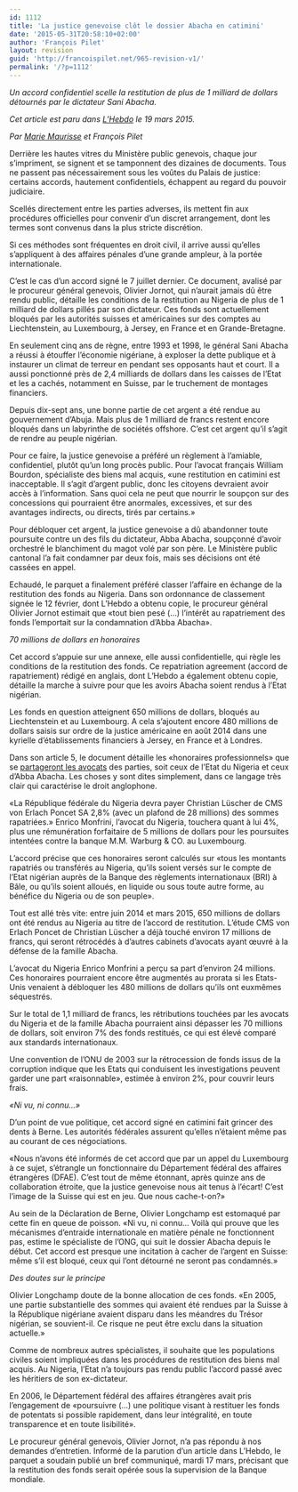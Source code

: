 ```yaml
---
id: 1112
title: 'La justice genevoise clôt le dossier Abacha en catimini'
date: '2015-05-31T20:58:10+02:00'
author: 'François Pilet'
layout: revision
guid: 'http://francoispilet.net/965-revision-v1/'
permalink: '/?p=1112'
---
```


*Un accord confidentiel scelle la restitution de plus de 1 milliard de dollars détournés par le dictateur Sani Abacha.*

*Cet article est paru dans [L’Hebdo](http://www.hebdo.ch/les-blogs/la-r%C3%A9daction-en-ligne/la-justice-genevoise-cl%C3%B4t-l%E2%80%99affaire-abacha-en-catimini) le 19 mars 2015.*

*Par [Marie Maurisse](http://mariemaurisse.net/) et François Pilet*

Derrière les hautes vitres du Ministère public genevois, chaque jour s’impriment, se signent et se tamponnent des dizaines de documents. Tous ne passent pas nécessairement sous les voûtes du Palais de justice: certains accords, hautement confidentiels, échappent au regard du pouvoir judiciaire.

Scellés directement entre les parties adverses, ils mettent fin aux procédures officielles pour convenir d’un discret arrangement, dont les termes sont convenus dans la plus stricte discrétion.

Si ces méthodes sont fréquentes en droit civil, il arrive aussi qu’elles s’appliquent à des affaires pénales d’une grande ampleur, à la portée internationale.

C’est le cas d’un accord signé le 7 juillet dernier. Ce document, avalisé par le procureur général genevois, Olivier Jornot, qui n’aurait jamais dû être rendu public, détaille les conditions de la restitution au Nigeria de plus de 1 milliard de dollars pillés par son dictateur. Ces fonds sont actuellement bloqués par les autorités suisses et américaines sur des comptes au Liechtenstein, au Luxembourg, à Jersey, en France et en Grande-Bretagne.

En seulement cinq ans de règne, entre 1993 et 1998, le général Sani Abacha a réussi à étouffer l’économie nigériane, à exploser la dette publique et à instaurer un climat de terreur en pendant ses opposants haut et court. Il a aussi ponctionné près de 2,4 milliards de dollars dans les caisses de l’Etat et les a cachés, notamment en Suisse, par le truchement de montages financiers.

Depuis dix-sept ans, une bonne partie de cet argent a été rendue au gouvernement d’Abuja. Mais plus de 1 milliard de francs restent encore bloqués dans un labyrinthe de sociétés offshore. C’est cet argent qu’il s’agit de rendre au peuple nigérian.

Pour ce faire, la justice genevoise a préféré un règlement à l’amiable, confidentiel, plutôt qu’un long procès public. Pour l’avocat français William Bourdon, spécialiste des biens mal acquis, «une restitution en catimini est inacceptable. Il s’agit d’argent public, donc les citoyens devraient avoir accès à l’information. Sans quoi cela ne peut que nourrir le soupçon sur des concessions qui pourraient être anormales, excessives, et sur des avantages indirects, ou directs, tirés par certains.»

Pour débloquer cet argent, la justice genevoise a dû abandonner toute poursuite contre un des fils du dictateur, Abba Abacha, soupçonné d’avoir orchestré le blanchiment du magot volé par son père. Le Ministère public cantonal l’a fait condamner par deux fois, mais ses décisions ont été cassées en appel.

Echaudé, le parquet a finalement préféré classer l’affaire en échange de la restitution des fonds au Nigeria. Dans son ordonnance de classement signée le 12 février, dont L’Hebdo a obtenu copie, le procureur général Olivier Jornot estimait que «tout bien pesé (…) l’intérêt au rapatriement des fonds l’emportait sur la condamnation d’Abba Abacha».

*70 millions de dollars en honoraires*

Cet accord s’appuie sur une annexe, elle aussi confidentielle, qui règle les conditions de la restitution des fonds. Ce repatriation agreement (accord de rapatriement) rédigé en anglais, dont L’Hebdo a également obtenu copie, détaille la marche à suivre pour que les avoirs Abacha soient rendus à l’Etat nigérian.

Les fonds en question atteignent 650 millions de dollars, bloqués au Liechtenstein et au Luxembourg. A cela s’ajoutent encore 480 millions de dollars saisis sur ordre de la justice américaine en août 2014 dans une kyrielle d’établissements financiers à Jersey, en France et à Londres.

Dans son article 5, le document détaille les «honoraires professionnels» que se [partageront les avocats](http://www.francoispilet.net/fonds-abacha-le-pactole-des-avocats/) des parties, soit ceux de l’Etat du Nigeria et ceux d’Abba Abacha. Les choses y sont dites simplement, dans ce langage très clair qui caractérise le droit anglophone.

«La République fédérale du Nigeria devra payer Christian Lüscher de CMS von Erlach Poncet SA 2,8% (avec un plafond de 28 millions) des sommes rapatriées.» Enrico Monfrini, l’avocat du Nigeria, touchera quant à lui 4%, plus une rémunération forfaitaire de 5 millions de dollars pour les poursuites intentées contre la banque M.M. Warburg &amp; CO. au Luxembourg.

L’accord précise que ces honoraires seront calculés sur «tous les montants rapatriés ou transférés au Nigeria, qu’ils soient versés sur le compte de l’Etat nigérian auprès de la Banque des règlements internationaux (BRI) à Bâle, ou qu’ils soient alloués, en liquide ou sous toute autre forme, au bénéfice du Nigeria ou de son peuple».

Tout est allé très vite: entre juin 2014 et mars 2015, 650 millions de dollars ont été rendus au Nigeria au titre de l’accord de restitution. L’étude CMS von Erlach Poncet de Christian Lüscher a déjà touché environ 17 millions de francs, qui seront rétrocédés à d’autres cabinets d’avocats ayant œuvré à la défense de la famille Abacha.

L’avocat du Nigeria Enrico Monfrini a perçu sa part d’environ 24 millions. Ces honoraires pourraient encore être augmentés au prorata si les Etats-Unis venaient à débloquer les 480 millions de dollars qu’ils ont euxmêmes séquestrés.

Sur le total de 1,1 milliard de francs, les rétributions touchées par les avocats du Nigeria et de la famille Abacha pourraient ainsi dépasser les 70 millions de dollars, soit environ 7% des fonds restitués, ce qui est élevé comparé aux standards internationaux.

Une convention de l’ONU de 2003 sur la rétrocession de fonds issus de la corruption indique que les Etats qui conduisent les investigations peuvent garder une part «raisonnable», estimée à environ 2%, pour couvrir leurs frais.

*«Ni vu, ni connu…»*

D’un point de vue politique, cet accord signé en catimini fait grincer des dents à Berne. Les autorités fédérales assurent qu’elles n’étaient même pas au courant de ces négociations.

«Nous n’avons été informés de cet accord que par un appel du Luxembourg à ce sujet, s’étrangle un fonctionnaire du Département fédéral des affaires étrangères (DFAE). C’est tout de même étonnant, après quinze ans de collaboration étroite, que la justice genevoise nous ait tenus à l’écart! C’est l’image de la Suisse qui est en jeu. Que nous cache-t-on?»

Au sein de la Déclaration de Berne, Olivier Longchamp est estomaqué par cette fin en queue de poisson. «Ni vu, ni connu… Voilà qui prouve que les mécanismes d’entraide internationale en matière pénale ne fonctionnent pas, estime le spécialiste de l’ONG, qui suit le dossier Abacha depuis le début. Cet accord est presque une incitation à cacher de l’argent en Suisse: même s’il est bloqué, ceux qui l’ont détourné ne seront pas condamnés.»

*Des doutes sur le principe*

Olivier Longchamp doute de la bonne allocation de ces fonds. «En 2005, une partie substantielle des sommes qui avaient été rendues par la Suisse à la République nigériane avaient disparu dans les méandres du Trésor nigérian, se souvient-il. Ce risque ne peut être exclu dans la situation actuelle.»

Comme de nombreux autres spécialistes, il souhaite que les populations civiles soient impliquées dans les procédures de restitution des biens mal acquis. Au Nigeria, l’Etat n’a toujours pas rendu public l’accord passé avec les héritiers de son ex-dictateur.

En 2006, le Département fédéral des affaires étrangères avait pris l’engagement de «poursuivre (…) une politique visant à restituer les fonds de potentats si possible rapidement, dans leur intégralité, en toute transparence et en toute lisibilité».

Le procureur général genevois, Olivier Jornot, n’a pas répondu à nos demandes d’entretien. Informé de la parution d’un article dans L’Hebdo, le parquet a soudain publié un bref communiqué, mardi 17 mars, précisant que la restitution des fonds serait opérée sous la supervision de la Banque mondiale.